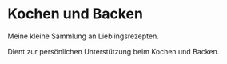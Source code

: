 # Kochen und Backen

Meine kleine Sammlung an Lieblingsrezepten.

Dient zur persönlichen Unterstützung beim Kochen und Backen.